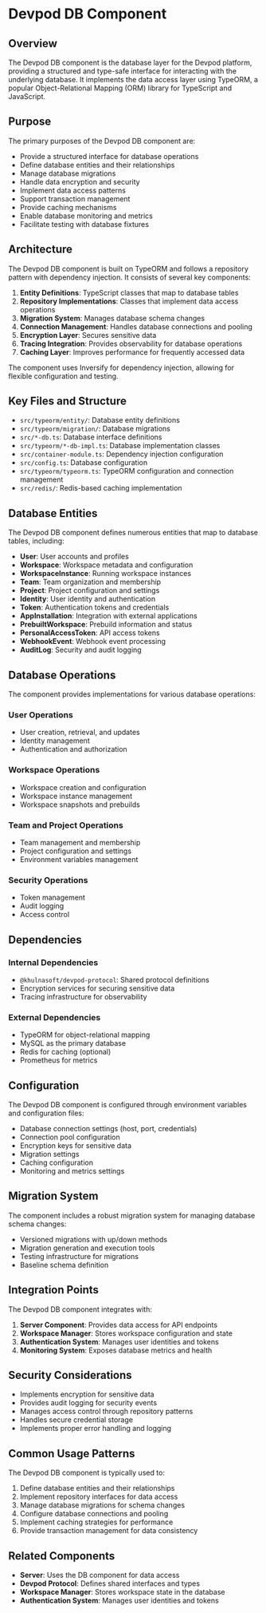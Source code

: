 # Devpod DB Component

## Overview

The Devpod DB component is the database layer for the Devpod platform, providing a structured and type-safe interface for interacting with the underlying database. It implements the data access layer using TypeORM, a popular Object-Relational Mapping (ORM) library for TypeScript and JavaScript.

## Purpose

The primary purposes of the Devpod DB component are:
- Provide a structured interface for database operations
- Define database entities and their relationships
- Manage database migrations
- Handle data encryption and security
- Implement data access patterns
- Support transaction management
- Provide caching mechanisms
- Enable database monitoring and metrics
- Facilitate testing with database fixtures

## Architecture

The Devpod DB component is built on TypeORM and follows a repository pattern with dependency injection. It consists of several key components:

1. **Entity Definitions**: TypeScript classes that map to database tables
2. **Repository Implementations**: Classes that implement data access operations
3. **Migration System**: Manages database schema changes
4. **Connection Management**: Handles database connections and pooling
5. **Encryption Layer**: Secures sensitive data
6. **Tracing Integration**: Provides observability for database operations
7. **Caching Layer**: Improves performance for frequently accessed data

The component uses Inversify for dependency injection, allowing for flexible configuration and testing.

## Key Files and Structure

- `src/typeorm/entity/`: Database entity definitions
- `src/typeorm/migration/`: Database migrations
- `src/*-db.ts`: Database interface definitions
- `src/typeorm/*-db-impl.ts`: Database implementation classes
- `src/container-module.ts`: Dependency injection configuration
- `src/config.ts`: Database configuration
- `src/typeorm/typeorm.ts`: TypeORM configuration and connection management
- `src/redis/`: Redis-based caching implementation

## Database Entities

The Devpod DB component defines numerous entities that map to database tables, including:

- **User**: User accounts and profiles
- **Workspace**: Workspace metadata and configuration
- **WorkspaceInstance**: Running workspace instances
- **Team**: Team organization and membership
- **Project**: Project configuration and settings
- **Identity**: User identity and authentication
- **Token**: Authentication tokens and credentials
- **AppInstallation**: Integration with external applications
- **PrebuiltWorkspace**: Prebuild information and status
- **PersonalAccessToken**: API access tokens
- **WebhookEvent**: Webhook event processing
- **AuditLog**: Security and audit logging

## Database Operations

The component provides implementations for various database operations:

### User Operations
- User creation, retrieval, and updates
- Identity management
- Authentication and authorization

### Workspace Operations
- Workspace creation and configuration
- Workspace instance management
- Workspace snapshots and prebuilds

### Team and Project Operations
- Team management and membership
- Project configuration and settings
- Environment variables management

### Security Operations
- Token management
- Audit logging
- Access control

## Dependencies

### Internal Dependencies
- `@khulnasoft/devpod-protocol`: Shared protocol definitions
- Encryption services for securing sensitive data
- Tracing infrastructure for observability

### External Dependencies
- TypeORM for object-relational mapping
- MySQL as the primary database
- Redis for caching (optional)
- Prometheus for metrics

## Configuration

The Devpod DB component is configured through environment variables and configuration files:

- Database connection settings (host, port, credentials)
- Connection pool configuration
- Encryption keys for sensitive data
- Migration settings
- Caching configuration
- Monitoring and metrics settings

## Migration System

The component includes a robust migration system for managing database schema changes:

- Versioned migrations with up/down methods
- Migration generation and execution tools
- Testing infrastructure for migrations
- Baseline schema definition

## Integration Points

The Devpod DB component integrates with:
1. **Server Component**: Provides data access for API endpoints
2. **Workspace Manager**: Stores workspace configuration and state
3. **Authentication System**: Manages user identities and tokens
4. **Monitoring System**: Exposes database metrics and health

## Security Considerations

- Implements encryption for sensitive data
- Provides audit logging for security events
- Manages access control through repository patterns
- Handles secure credential storage
- Implements proper error handling and logging

## Common Usage Patterns

The Devpod DB component is typically used to:
1. Define database entities and their relationships
2. Implement repository interfaces for data access
3. Manage database migrations for schema changes
4. Configure database connections and pooling
5. Implement caching strategies for performance
6. Provide transaction management for data consistency

## Related Components

- **Server**: Uses the DB component for data access
- **Devpod Protocol**: Defines shared interfaces and types
- **Workspace Manager**: Stores workspace state in the database
- **Authentication System**: Manages user identities and tokens
